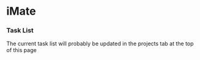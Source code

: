 # iMate

### Task List
The current task list will probably be updated in the projects tab at the top of this page
